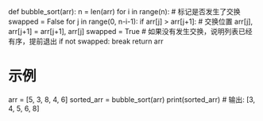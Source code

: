 def bubble_sort(arr):
    n = len(arr)
    for i in range(n):
        # 标记是否发生了交换
        swapped = False
        for j in range(0, n-i-1):
            if arr[j] > arr[j+1]:
                # 交换位置
                arr[j], arr[j+1] = arr[j+1], arr[j]
                swapped = True
        # 如果没有发生交换，说明列表已经有序，提前退出
        if not swapped:
            break
    return arr

# 示例
arr = [5, 3, 8, 4, 6]
sorted_arr = bubble_sort(arr)
print(sorted_arr)  # 输出: [3, 4, 5, 6, 8]
